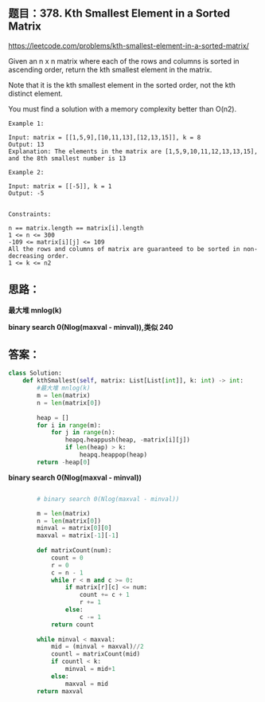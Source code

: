 ## 题目：378. Kth Smallest Element in a Sorted Matrix

https://leetcode.com/problems/kth-smallest-element-in-a-sorted-matrix/

Given an n x n matrix where each of the rows and columns is sorted in ascending order, return the kth smallest element in the matrix.

Note that it is the kth smallest element in the sorted order, not the kth distinct element.

You must find a solution with a memory complexity better than O(n2).

 
```
Example 1:

Input: matrix = [[1,5,9],[10,11,13],[12,13,15]], k = 8
Output: 13
Explanation: The elements in the matrix are [1,5,9,10,11,12,13,13,15], and the 8th smallest number is 13

Example 2:

Input: matrix = [[-5]], k = 1
Output: -5
 

Constraints:

n == matrix.length == matrix[i].length
1 <= n <= 300
-109 <= matrix[i][j] <= 109
All the rows and columns of matrix are guaranteed to be sorted in non-decreasing order.
1 <= k <= n2
```

## 思路：
 **最大堆 mnlog(k)**
 
 **binary search 0(Nlog(maxval - minval)),类似 240**

## 答案：
```python
class Solution:
    def kthSmallest(self, matrix: List[List[int]], k: int) -> int:
        #最大堆 mnlog(k)
        m = len(matrix)
        n = len(matrix[0])
        
        heap = []
        for i in range(m):
            for j in range(n):
                heapq.heappush(heap, -matrix[i][j])
                if len(heap) > k:
                    heapq.heappop(heap)
        return -heap[0]
```
**binary search 0(Nlog(maxval - minval))**
```python

        # binary search 0(Nlog(maxval - minval))

        m = len(matrix)
        n = len(matrix[0])
        minval = matrix[0][0]
        maxval = matrix[-1][-1]
        
        def matrixCount(num):
            count = 0
            r = 0
            c = n - 1
            while r < m and c >= 0:
                if matrix[r][c] <= num:
                    count += c + 1
                    r += 1
                else:
                    c -= 1
            return count
        
        while minval < maxval:
            mid = (minval + maxval)//2
            countl = matrixCount(mid)
            if countl < k:
                minval = mid+1
            else:
                maxval = mid
        return maxval
       

```
